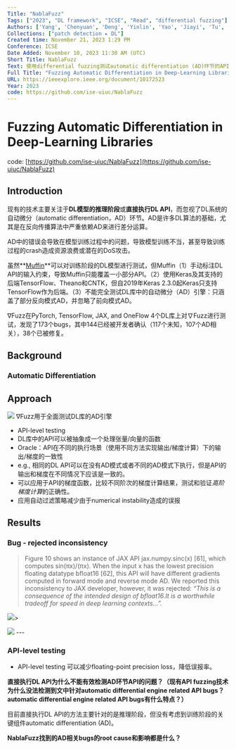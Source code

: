 ```yaml
---
Title: "NablaFuzz"
Tags: ["2023", "DL framework", "ICSE", "Read", "differential fuzzing"]
Authors: ['Yang', 'Chenyuan', 'Deng', 'Yinlin', 'Yao', 'Jiayi', 'Tu', 'Yuxing', 'Li', 'Hanchi', 'Zhang', 'Lingming']
Collections: ["patch detection ▸ DL"]
Created time: November 21, 2023 1:29 PM
Conference: ICSE
Date Added: November 10, 2023 11:30 AM (UTC)
Short Title: NablaFuzz
Text: 使用differential fuzzing测试automatic differentiation (AD)环节的API在不同的执行场景下的输出/梯度的一致性
Full Title: "Fuzzing Automatic Differentiation in Deep-Learning Libraries"
URL: https://ieeexplore.ieee.org/document/10172523
Year: 2023
code: https://github.com/ise-uiuc/NablaFuzz
---
```

# Fuzzing Automatic Differentiation in Deep-Learning Libraries

code: [https://github.com/ise-uiuc/NablaFuzz](https://github.com/ise-uiuc/NablaFuzz)

## Introduction

现有的技术主要关注于**DL模型的推理阶段**或**直接执行DL API**，而忽视了DL系统的自动微分（automatic differentiation，AD）环节。AD是许多DL算法的基础，尤其是在反向传播算法中严重依赖AD来进行差分运算。

AD中的错误会导致在模型训练过程中的问题，导致模型训练不当，甚至导致训练过程的crash造成资源浪费或潜在的DoS攻击。

虽然**[Muffin](Muffin%2096e74089e20f433ea7532773d7df9667.md)**可以对训练阶段的DL模型进行测试，但Muffin（1）手动标注DL API的输入约束，导致Muffin只能覆盖一小部分API。（2）使用Keras及其支持的后端TensorFlow、Theano和CNTK，但自2019年Keras 2.3.0起Keras只支持TensorFlow作为后端。（3）不能完全测试DL库中的自动微分（AD）引擎：只涵盖了部分反向模式AD，并忽略了前向模式AD。

∇Fuzz在PyTorch, TensorFlow, JAX, and OneFlow 4个DL库上对∇Fuzz进行测试，发现了173个bugs，其中144已经被开发者确认（117个未知，107个AD相关），38个已被修复。

## Background

### Automatic Differentiation

## Approach

<img src="/NablaFuzz/Untitled.png" className="img"/>
∇Fuzz用于全面测试DL库的AD引擎

- API-level testing
- DL库中的API可以被抽象成一个处理张量/向量的函数
- Oracle：API在不同的执行场景（使用不同方法实现输出/梯度计算）下的输出/梯度的一致性
- e.g., 相同的DL API可以在没有AD模式或者不同的AD模式下执行，但是API的输出和梯度在不同情况下应该是一致的。
- 可以应用于API的梯度函数，比较不同阶次的梯度计算结果，测试和验证*高阶梯度计算*的正确性。
- 应用自动过滤策略减少由于numerical instability造成的误报

## Results

### Bug - rejected inconsistency

> Figure 10 shows an instance of JAX API jax.numpy.sinc(x) [61], which computes sin(πx)/(πx). When the input x has the lowest precision floating datatype bfloat16 [62], this API will have different gradients computed in forward mode and reverse mode AD. We reported this inconsistency to JAX developer, however, it was rejected: *“This is a consequence of the intended design of bfloat16.It is a worthwhile tradeoff for speed in deep learning contexts...”.*
> 
> 
<img src="/NablaFuzz/Untitled%201.png" className="img"/>> 

<img src="/NablaFuzz/Untitled%202.png" className="img"/>
---

### API-level testing

- API-level testing 可以减少floating-point precision loss，降低误报率。

**直接执行DL API为什么不能有效检测AD环节API的问题？（现有API fuzzing技术为什么没法检测到文中针对automatic differential engine related API bugs？automatic differential engine related API bugs有什么特点？）**

目前直接执行DL API的方法主要针对的是推理阶段，但没有考虑到训练阶段的关键组件automatic differentiation (AD)。

******************************************************************************NablaFuzz找到的AD相关bugs的root cause和影响都是什么？******************************************************************************